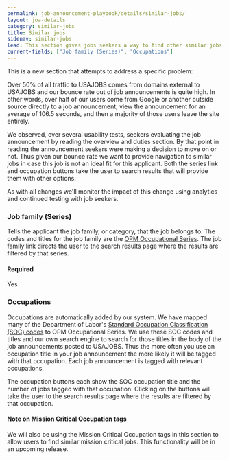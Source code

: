 ```yaml
---
permalink: job-announcement-playbook/details/similar-jobs/
layout: joa-details
category: similar-jobs
title: Similar jobs
sidenav: similar-jobs
lead: This section gives jobs seekers a way to find other similar jobs.
current-fields: ["Job family (Series)", "Occupations"]
---
```


This is a new section that attempts to address a specific problem:

Over 50% of all traffic to USAJOBS comes from domains external to USAJOBS and our bounce rate out of job announcements is quite high. In other words, over half of our users come from Google or another outside source directly to a job announcement, view the announcement for an average of 106.5 seconds, and then a majority of those users leave the site entirely.

We observed, over several usability tests, seekers evaluating the job announcement by reading the overview and duties section. By that point in reading the announcement seekers were making a decision to move on or not. Thus given our bounce rate we want to provide navigation to similar jobs in case this job is not an ideal fit for this applicant. Both the series link and occupation buttons take the user to search results that will provide them with other options.

As with all changes we'll monitor the impact of this change using analytics and continued testing with job seekers.

### Job family (Series)

Tells the applicant the job family, or category, that the job belongs to. The codes and titles for the job family are the [OPM Occupational Series](https://www.opm.gov/policy-data-oversight/classification-qualifications/general-schedule-qualification-standards/#url=List-by-Occupational-Series). The job family link directs the user to the search results page where the results are filtered by that series.

#### Required
Yes

### Occupations

Occupations are automatically added by our system. We have mapped many of the Department of Labor's [Standard Occupation Classification (SOC) codes](https://www.bls.gov/soc/) to OPM Occupational Series. We use these SOC codes and titles and our own search engine to search for those titles in the body of the job announcements posted to USAJOBS. Thus the more often you use an occupation title in your job announcement the more likely it will be tagged with that occupation. Each job announcement is tagged with relevant occupations.

The occupation buttons each show the SOC occupation title and the number of jobs tagged with that occupation. Clicking on the buttons will take the user to the search results page where the results are filtered by that occupation.

#### Note on Mission Critical Occupation tags

We will also be using the Mission Critical Occupation tags in this section to allow users to find similar mission critical jobs. This functionality will be in an upcoming release.
